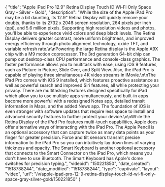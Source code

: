 {
    "title": "Apple iPad Pro 12.9\" Retina Display Touch ID Wi-Fi Only Space Gray - Silver - Gold",
    "description": "While the size of the Apple iPad Pro may be a bit daunting, its 12.9\" Retina Display will quickly remove your doubts, thanks to its 2732 x 2048 screen resolution, 264 pixels per inch (ppi), and 5.6 million pixels. Supporting high resolution videos and photos, you'll be able to experience vivid colors and deep black levels. The Retina Display delivers greater contrast, more uniform brightness, and improved energy efficiency through photo alignment technology, oxide TFT, and variable refresh rate.\n\nPowering the large Retina display is the Apple A9X chip with a M9 motion coprocessor. The 3rd generation 64-bit chip can pump out desktop-class CPU performance and console-class graphics. The faster performance allows you to multitask with ease, using iOS 9 features, such as Picture in Picture, Slide Over, and Split View. Also, the iPad Pro is capable of playing three simultaneous 4K video streams in iMovie.\n\nThe iPad Pro comes with iOS 9 installed, which features proactive assistance as well as powerful search and improved Siri features, all while protecting your privacy. There are multitasking features designed specifically for iPad which allow you to use multiple apps simultaneously, and built-in apps become more powerful with a redesigned Notes app, detailed transit information in Maps, and the added News app. The foundation of iOS is even stronger with software updates that require less space to install and advanced security features to further protect your device.\n\nWhile the Retina Display of the iPad Pro features multi-touch capabilities, Apple does offer alternative ways of interacting with the iPad Pro. The Apple Pencil is an optional accessory that can capture twice as many data points as your finger for greater precision. Force and tilt sensors transmit precise information to the iPad Pro so you can intuitively lay down lines of varying thickness and opacity. The Smart Keyboard is another optional accessory that connects to the Smart Connector on the iPad Pro, which means you don't have to use Bluetooth. The Smart Keyboard has Apple's dome switches for precision typing.",
    "videoid": "150221850",
    "date_created": "1518738244",
    "date_modified": "1518738244",
    "type": "captivate",
    "layout": "video",
    "url": "\/v\/apple-ipad-pro-12-9-retina-display-touch-id-wi-fi-only-space-gray-silver-gold\/150221850"
}